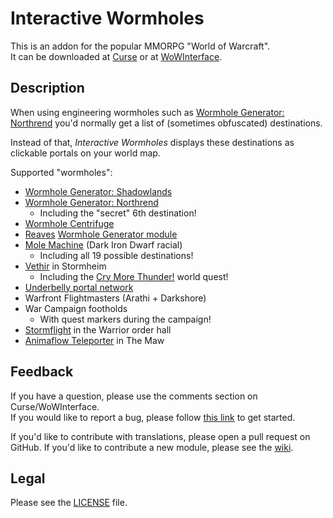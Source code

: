 # Interactive Wormholes

This is an addon for the popular MMORPG "World of Warcraft".  
It can be downloaded at [Curse](https://www.curseforge.com/wow/addons/interactivewormholes) or at [WoWInterface](https://www.wowinterface.com/downloads/info24119).

## Description

When using engineering wormholes such as [Wormhole Generator: Northrend](//wowhead.com/item=48933) you'd normally get a list of (sometimes obfuscated) destinations.

Instead of that, *Interactive Wormholes* displays these destinations as clickable portals on your world map.

Supported "wormholes":

- [Wormhole Generator: Shadowlands](https://www.wowhead.com/item=172924/wormhole-generator-shadowlands)
- [Wormhole Generator: Northrend](http://www.wowhead.com/item=48933/wormhole-generator-northrend)
	- Including the "secret" 6th destination!
- [Wormhole Centrifuge](http://www.wowhead.com/item=112059/wormhole-centrifuge)
- [Reaves](http://www.wowhead.com/item=132523/reaves-battery) [Wormhole Generator module](http://www.wowhead.com/item=132524/reaves-module-wormhole-generator-mode)
- [Mole Machine](http://www.wowhead.com/spell=265225) (Dark Iron Dwarf racial)
	- Including all 19 possible destinations!
- [Vethir](http://www.wowhead.com/npc=108685/vethir) in Stormheim
	- Including the [Cry More Thunder!](http://www.wowhead.com/quest=41950/cry-more-thunder) world quest!
- [Underbelly portal network](https://www.wowhead.com/item=138028/portal-key-black-market#comments)
- Warfront Flightmasters (Arathi + Darkshore)
- War Campaign footholds
	- With quest markers during the campaign!
- [Stormflight](https://www.wowhead.com/npc=96679/aerylia) in the Warrior order hall
- [Animaflow Teleporter](https://www.wowhead.com/npc=172925) in The Maw

## Feedback

If you have a question, please use the comments section on Curse/WoWInterface.  
If you would like to report a bug, please follow [this link](//github.com/p3lim-wow/InteractiveWormholes/issues?q=) to get started.

If you'd like to contribute with translations, please open a pull request on GitHub.
If you'd like to contribute a new module, please see the [wiki](https://github.com/p3lim-wow/InteractiveWormholes/wiki).

## Legal

Please see the [LICENSE](//github.com/p3lim-wow/InteractiveWormholes/blob/master/LICENSE.txt) file.
